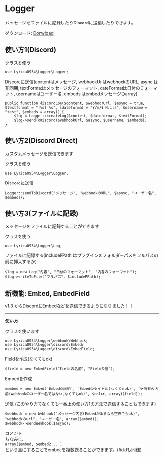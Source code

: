 # Logger
メッセージをファイルに記録したりDiscordに送信したりできます。

ダウンロード: [Donwload]()


## 使い方1(Discord)

クラスを使う
```
use Lyrica0954\Logger\Logger;
```

Discordに送信(contentはメッセージ, webhookUrlはwebhookのURL, async は非同期, textFormatはメッセージのフォーマット, dateFormatは日付のフォーマット, usernameはユーザー名, embeds はembedメッセージのarray)
```
public function discordLog($content, $webhookUrl, $async = true, $textformat = "[%s] %s", $dateformat = "Y/m/d H:i:s", $username = "test", $embeds = array()){
    $log = Logger::createLog($content, $dateformat, $textFormat);
    $log->sendToDiscord($webhookUrl, $async, $username, $embeds);
}
```

## 使い方2(Discord Direct)
カスタムメッセージを送信できます

クラスを使う
```
use Lyrica0954\Logger\Logger;
```

Discordに送信
```
Logger::sendToDiscord("メッセージ", "webhookのURL", $async, "ユーザー名", $embeds);
```



## 使い方3(ファイルに記録)
メッセージをファイルに記録することができます

クラスを使う
```
use Lyrica0954\Logger\Log;
```

ファイルに記録する(includePPath はプラグインのフォルダーパスをフルパスの前に挿入するか)
```
$log = new Log("内容", "日付のフォーマット", "内容のフォーマット");
$log->writeToFile("フルパス", $includePPath);
```


## 新機能: Embed, EmbedField
v1.3 からDiscordにEmbedなどを送信できるようになりました！！

***

**使い方** 

クラスを使います
```
use Lyrica0954\Logger\webhook\Webhook;
use Lyrica0954\Logger\discord\Embed;
use Lyrica0954\Logger\discord\EmbedField;
```

Fieldを作成(なくてもok)
```
$field = new EmbedField("Fieldの名前", "Fieldの値");
```

Embedを作成
```
$embed = new Embed("Embedの説明", "Embedのタイトル(なくてもok)", "送信者の名前(webhookのユーザー名ではない,なくてもok)", $color, array($field));
```

送信 (このやり方でなくても一番上の使い方1の方法で送信することもできます)
```
$webhook = new Webhook("メッセージ内容(Embedがあるなら空白でもok)", "webhookのurl", "ユーザー名", array($embed));
$webhook->sendWebhook($async);
```

コメント  
ちなみに、  
`array($embed, $embed2... )`  
という風にすることでembedを複数送ることができます。(fieldも同様)
